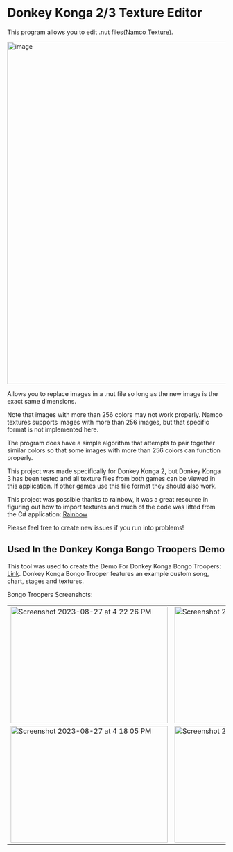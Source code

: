 # Donkey Konga 2/3 Texture Editor

This program allows you to edit .nut files([Namco Texture](https://github.com/marco-calautti/Rainbow/wiki/NUT-File-Format#)).

<img width="1177" height="788" alt="image" src="https://github.com/user-attachments/assets/025ca8de-ac16-49fa-bc06-7d7b15b53228" />


Allows you to replace images in a .nut file so long as the new image is the exact same dimensions.

Note that images with more than 256 colors may not work properly. Namco textures supports images with more than 256 images, but that specific format is not implemented here.

The program does have a simple algorithm that attempts to pair together similar colors so that some images with more than 256 colors can function properly.

This project was made specifically for Donkey Konga 2, but Donkey Konga 3 has been tested and all texture files from both games can be viewed in this application. If other games use this file format they should also work.

This project was possible thanks to rainbow, it was a great resource in figuring out how to import textures and much of the code was lifted from the C# application: 
[Rainbow](https://github.com/marco-calautti/Rainbow)

Please feel free to create new issues if you run into problems!

## Used In the Donkey Konga Bongo Troopers Demo
This tool was used to create the Demo For Donkey Konga Bongo Troopers: [Link](https://www.romhacking.net/forum/index.php?topic=37588.0).
Donkey Konga Bongo Trooper features an example custom song, chart, stages and textures.

Bongo Troopers Screenshots:

<table>
  <tr>
    <td>
      <img width="362" height="269" alt="Screenshot 2023-08-27 at 4 22 26 PM"
           src="https://github.com/user-attachments/assets/b3385392-e6b8-4830-aae8-e7ffb2b7b928" />
    </td>
    <td>
      <img width="362" height="269" alt="Screenshot 2023-08-27 at 4 17 43 PM"
           src="https://github.com/user-attachments/assets/c1be38b4-a658-40b9-a907-8c591866ce33" />
    </td>
  </tr>
  <tr>
    <td>
      <img width="362" height="269" alt="Screenshot 2023-08-27 at 4 18 05 PM"
           src="https://github.com/user-attachments/assets/c0135e89-0cf0-40c7-9e66-32d1516147c9" />
    </td>
    <td>
      <img width="362" height="269" alt="Screenshot 2023-08-27 at 4 19 04 PM"
           src="https://github.com/user-attachments/assets/46a5e376-171d-4efe-b611-0c17b3a293da" />
    </td>
  </tr>
</table>



